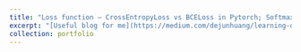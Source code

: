 ```yaml
---
title: "Loss function — CrossEntropyLoss vs BCELoss in Pytorch; Softmax vs sigmoid; Loss calculation"
excerpt: "[Useful blog for me](https://medium.com/dejunhuang/learning-day-57-practical-5-loss-function-crossentropyloss-vs-bceloss-in-pytorch-softmax-vs-bd866c8a0d23)<br/><img src='/images/500x300.png'>"
collection: portfolio
---
```

